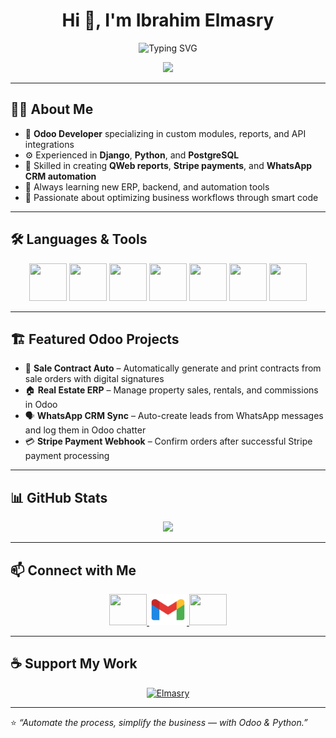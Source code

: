 <h1 align="center">Hi 👋, I'm Ibrahim Elmasry</h1>

<p align="center">
  <img src="https://readme-typing-svg.herokuapp.com?font=Fira+Code&size=22&pause=1000&color=714B67&center=true&vCenter=true&width=500&lines=Odoo+Developer;Django+Backend+Engineer;QA+Consultant;Let's+Automate+Business+Together!" alt="Typing SVG" />
</p>

<p align="center">
  <a href="https://www.linkedin.com/in/ibrahim-mahmoud-ibrahim" target="_blank">
    <img src="https://img.shields.io/badge/Visit%20My%20LinkedIn-714B67?style=for-the-badge&logo=linkedin&logoColor=white" />
  </a>
</p>

---

## 👨‍💻 About Me

- 🚀 **Odoo Developer** specializing in custom modules, reports, and API integrations  
- ⚙️ Experienced in **Django**, **Python**, and **PostgreSQL**  
- 🧩 Skilled in creating **QWeb reports**, **Stripe payments**, and **WhatsApp CRM automation**  
- 🧠 Always learning new ERP, backend, and automation tools  
- 🎯 Passionate about optimizing business workflows through smart code  

---

## 🛠️ Languages & Tools

<p align="center">
  <img src="https://cdn.jsdelivr.net/gh/devicons/devicon/icons/python/python-original.svg" width="60" height="60"/>
  <img src="https://cdn.jsdelivr.net/gh/devicons/devicon/icons/ubuntu/ubuntu-plain.svg" width="60" height="60"/>
  <img src="https://cdn.jsdelivr.net/gh/devicons/devicon/icons/postgresql/postgresql-original.svg" width="60" height="60"/>
  <img src="https://cdn.jsdelivr.net/gh/devicons/devicon/icons/linux/linux-original.svg" width="60" height="60"/>
  <img src="https://cdn.jsdelivr.net/gh/devicons/devicon/icons/git/git-original.svg" width="60" height="60"/>
  <img src="https://cdn.jsdelivr.net/gh/devicons/devicon/icons/html5/html5-original.svg" width="60" height="60"/>
  <img src="https://cdn.jsdelivr.net/gh/devicons/devicon/icons/javascript/javascript-original.svg" width="60" height="60"/>
</p>

---

## 🏗️ Featured Odoo Projects

- 🧾 **Sale Contract Auto** – Automatically generate and print contracts from sale orders with digital signatures  
- 🏠 **Real Estate ERP** – Manage property sales, rentals, and commissions in Odoo  
- 🗣️ **WhatsApp CRM Sync** – Auto-create leads from WhatsApp messages and log them in Odoo chatter  
- 💳 **Stripe Payment Webhook** – Confirm orders after successful Stripe payment processing  

---

## 📊 GitHub Stats

<p align="center">
  <img src="https://github-readme-stats.vercel.app/api/top-langs/?username=Elmasry-631&layout=compact&theme=radical" />
</p>

---

## 📫 Connect with Me

<p align="center">
  <a href="https://www.linkedin.com/in/ibrahim-elmasry" target="_blank">
    <img src="https://raw.githubusercontent.com/rahuldkjain/github-profile-readme-generator/master/src/images/icons/Social/linked-in-alt.svg" height="50" width="60" />
  </a>
  <a href="mailto:ibrahimelmasry631@gmail.com" target="_blank">
    <img src="https://raw.githubusercontent.com/rahuldkjain/github-profile-readme-generator/master/src/images/icons/Social/gmail.svg" height="50" width="60" />
  </a>
  <a href="https://github.com/Elmasry-631" target="_blank">
    <img src="https://raw.githubusercontent.com/rahuldkjain/github-profile-readme-generator/master/src/images/icons/Social/github.svg" height="50" width="60" />
  </a>
</p>

---

## ☕ Support My Work

<p align="center">
  <a href="https://www.buymeacoffee.com/Elmasry">
    <img src="https://cdn.buymeacoffee.com/buttons/v2/default-yellow.png" height="50" width="210" alt="Elmasry" />
  </a>
</p>

---

⭐ *“Automate the process, simplify the business — with Odoo & Python.”*
